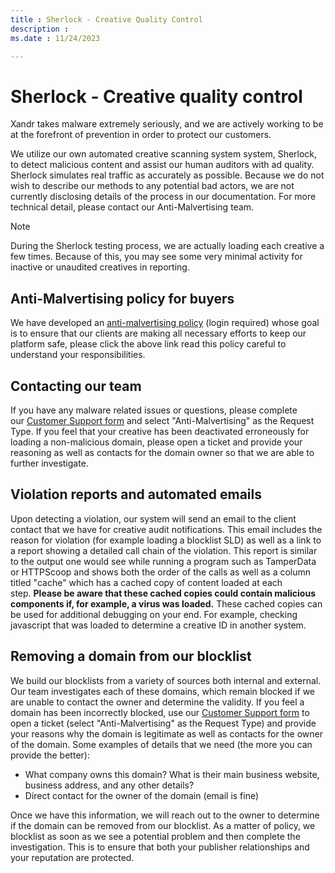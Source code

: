 ```yaml
---
title : Sherlock - Creative Quality Control
description :
ms.date : 11/24/2023

---
```



# Sherlock - Creative quality control

Xandr takes malware extremely seriously, and we
are actively working to be at the forefront of prevention in order to
protect our customers.

We utilize our own automated creative scanning system system, Sherlock,
to detect malicious content and assist our human auditors with ad
quality. Sherlock simulates real traffic as accurately as possible.
Because we do not wish to describe our methods to any potential bad
actors, we are not currently disclosing details of the process in our
documentation. For more technical detail, please contact our
Anti-Malvertising team.

> [!NOTE]
> During the Sherlock testing process, we are actually loading each creative a few times. Because of this, you may see some very minimal activity for inactive or unaudited creatives in reporting.

## Anti-Malvertising policy for buyers

We have developed an [anti-malvertising policy](https://microsoftapc.sharepoint.com/teams/XandrServicePolicies/SitePages/Malware-Policy.aspx) (login required) whose goal is to ensure that our clients are making all necessary efforts to keep our platform safe, please click the above link read this policy careful to understand your responsibilities.

## Contacting our team

If you have any malware related issues or questions, please complete
our [Customer Support form](https://help.xandr.com/s/login/) and select "Anti-Malvertising" as the Request Type. If you feel that your creative has been deactivated erroneously for loading a non-malicious domain, please open a ticket and provide your reasoning as well as contacts for the domain owner so that we are able to further investigate.

## Violation reports and automated emails

Upon detecting a violation, our system will send an email to the client
contact that we have for creative audit notifications. This email
includes the reason for violation (for example loading a blocklist SLD)
as well as a link to a report showing a detailed call chain of the
violation. This report is similar to the output one would see while
running a program such as TamperData or HTTPScoop and shows both the
order of the calls as well as a column titled "cache" which has a cached
copy of content loaded at each step. **Please be aware that these cached
copies could contain malicious components if, for example, a virus was
loaded.** These cached copies can be used for additional debugging on
your end. For example, checking javascript that was loaded to determine
a creative ID in another system.

## Removing a domain from our blocklist

We build our blocklists from a variety of sources both internal and
external. Our team investigates each of these domains, which remain
blocked if we are unable to contact the owner and determine the
validity. If you feel a domain has been incorrectly blocked, use
our [Customer Support form](https://help.xandr.com/s/login/) to open a ticket (select "Anti-Malvertising" as the
Request Type) and provide your reasons why the domain is legitimate as
well as contacts for the owner of the domain. Some examples of details
that we need (the more you can provide the better):

- What company owns this domain? What is their main business website,
  business address, and any other details?
- Direct contact for the owner of the domain (email is fine)

Once we have this information, we will reach out to the owner to
determine if the domain can be removed from our blocklist. As a matter
of policy, we blocklist as soon as we see a potential problem and then
complete the investigation. This is to ensure that both your publisher
relationships and your reputation are protected.
